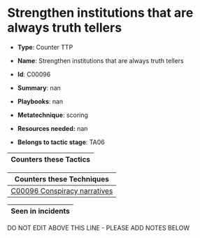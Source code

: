 # Strengthen institutions that are always truth tellers

* **Type**: Counter TTP

* **Name**: Strengthen institutions that are always truth tellers

* **Id**: C00096

* **Summary**: nan

* **Playbooks**: nan

* **Metatechnique**: scoring

* **Resources needed:** nan

* **Belongs to tactic stage**: TA06


| Counters these Tactics |
| ---------------------- |



| Counters these Techniques |
| ------------------------- |
| [C00096 Conspiracy narratives](../techniques/C00096.md) |



| Seen in incidents |
| ----------------- |


DO NOT EDIT ABOVE THIS LINE - PLEASE ADD NOTES BELOW